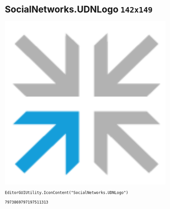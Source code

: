 # SocialNetworks.UDNLogo `142x149`
<img src="/img/SocialNetworks.UDNLogo.png" width=512 height=512>

``` CSharp
EditorGUIUtility.IconContent("SocialNetworks.UDNLogo")
```
```
7973869797197511313
```
